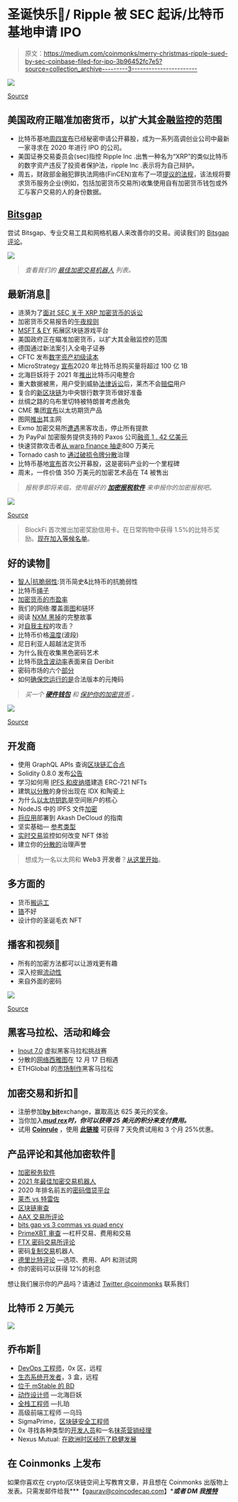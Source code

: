 # 圣诞快乐🎄/ Ripple 被 SEC 起诉/比特币基地申请 IPO

> 原文：<https://medium.com/coinmonks/merry-christmas-ripple-sued-by-sec-coinbase-filed-for-ipo-3b96452fc7e5?source=collection_archive---------3----------------------->

![](img/ee7ae2e3d44aa9d07c65b2ed78f070d5.png)

[Source](https://www.reddit.com/r/Bitcoin/comments/gabq18/fucking_legend/)

## 美国政府正瞄准加密货币，以扩大其金融监控的范围

*   比特币基地[周四宣布](https://blog.coinbase.com/coinbase-announces-confidential-submission-of-draft-registration-statement-b140a9dfc9f5)已经秘密申请公开募股，成为一系列高调创业公司中最新一家寻求在 2020 年进行 IPO 的公司。
*   美国证券交易委员会(sec)指控 Ripple Inc .出售一种名为“XRP”的类似比特币的数字资产违反了投资者保护法，ripple Inc .表示将为自己辩护。
*   周五，财政部金融犯罪执法网络(FinCEN)宣布了一项[提议的法规](https://public-inspection.federalregister.gov/2020-28437.pdf)，该法规将要求货币服务企业(例如，包括加密货币交易所)收集使用自有加密货币钱包或外汇与客户交易的人的身份数据。

## [Bitsgap](https://bitsgap.com/?ref=2cb1231-3)

尝试 Bitsgap、专业交易工具和网格机器人来改善你的交易。阅读我们的 [Bitsgap 评论](/coinmonks/bitsgap-review-a-crypto-trading-bot-that-makes-easy-money-a5d88a336df2)。

[![](img/71f42d78504dba248c740fc61d1df54c.png)](https://bitsgap.com/?ref=2cb1231-3)

> *查看我们的* [*最佳加密交易机器人*](/coinmonks/whats-the-best-crypto-trading-bot-in-2020-top-8-bitcoin-trading-bot-c16adeb13317) *列表。*

## 最新消息📰

*   涟漪为了[面对 SEC 关于 XRP 加密货币的诉讼](https://www.wsj.com/articles/ripple-to-face-sec-suit-over-xrp-cryptocurrency-11608598800)
*   加密货币交易报告的[午夜规则](https://www.coincenter.org/a-midnight-rule-for-cryptocurrency-transaction-reports/)
*   [MSFT & EY](/coinmonks/coinbases-s-1-journey-germany-legalizes-digital-securities-msft-ey-expanding-blockchain-96171fdccba6) 拓展区块链游戏平台
*   美国政府正在瞄准加密货币，以扩大其金融监控的范围
*   德国通过新法案引入全电子证券
*   CFTC 发布[数字资产初级读本](https://www.cftc.gov/PressRoom/PressReleases/8336-20)
*   MicroStrategy [宣布](https://www.microstrategy.com/en/company/company-videos/microstrategy-announces-over-1b-in-total-bitcoin-purchases-in-2020)2020 年比特币总购买量将超过 100 亿 1B
*   北海巨妖将于 2021 年[推出](https://blog.kraken.com/post/7225/a-need-for-speed-kraken-to-launch-bitcoin-lightning-%e2%9a%a1%ef%b8%8f-integration-in-2021/)比特币闪电整合
*   重大数据被黑，用户受到威胁[法律诉讼](https://cointelegraph.com/news/ledger-users-threaten-legal-action-after-hacker-dumps-personal-data)后，莱杰不会[赔偿](https://decrypt.co/52215/ledger-wont-reimburse-users-after-major-data-hack)用户
*   复合的[新区块链](https://www.coindesk.com/compounds-new-blockchain-readies-defi-for-central-bank-digital-currencies)为中央银行数字货币做好准备
*   丝绸之路的乌布里切特被特朗普考虑赦免
*   CME 集团[宣布](https://www.theblockcrypto.com/linked/88028/cme-group-announces-ethereum-futures)以太坊期货产品
*   图网[推出](https://thegraph.com/blog/the-graph-network-launches-mainnet)其主网
*   Exmo 加密交易所[遭遇](https://cointelegraph.com/news/exmo-crypto-exchange-suffers-hack-halts-all-withdrawals)黑客攻击，停止所有提款
*   为 PayPal 加密服务提供支持的 Paxos 公司[融资 1 . 42 亿美元](https://www.coindesk.com/paxos-raises-142m-series-c-following-paypal-deal-occ-bank-charter-application)
*   快速贷款攻击者[从 warp finance 抽走](https://thedefiant.io/flash-loan-attacker-drains-8m-from-warp-finance/)800 万美元
*   Tornado cash to [通过破损令牌分散](https://thedefiant.io/tornado-cash-to-decentralize-governance-via-torn-token/)治理
*   比特币基地[宣布](https://fortune.com/2020/12/17/coinbase-ipo-cryptocurrency-initial-public-offering-stock/)首次公开募股，这是密码产业的一个里程碑
*   周末，一件价值 350 万美元的加密艺术品在 T4 被售出

> *报税季即将来临，使用最好的* [***加密报税软件***](/coinmonks/best-crypto-tax-tool-for-my-money-72d4b430816b) *来申报你的加密报税吧。*

![](img/2df2631f266337a26b0222b63bd553c0.png)

[Source](https://twitter.com/ChazSchmidt/status/1339412967872454656)

> BlockFi 首次推出加密奖励信用卡。在日常购物中获得 1.5%的比特币奖励。[现在加入等候名单](http://blog.coincodecap.com/go/blockfi)。

## 好的读物📑

*   [智人|抗脆弱性](/coinmonks/sapiens-antifragile-a-brief-history-of-money-bitcoins-antifragility-14d2edc489bc):货币简史&比特币的抗脆弱性
*   比特币[绳子](/coinmonks/the-bitcoin-rope-f294f353c3b9)
*   [加密货币的市盈率](/coinmonks/p-e-ratio-for-cryptocurrencies-63dad08d26fc)
*   我们的网络:覆盖面[图](https://ournetwork.substack.com/p/our-network-issue-51)和链环
*   阅读 [NXM 黑掉](/@hugh_karp/nxm-hack-update-72c5c017b48)的完整故事
*   对[自我主权](/coinmonks/attack-on-self-sovereignty-dda9d8323f6d)的攻击？
*   比特币价格[温度](/coinmonks/bitcoin-price-temperature-bands-d17695e164ea)(波段)
*   尼日利亚人超越法定货币
*   为什么我在收集黑色密码艺术
*   比特币[隐含波动率](/coinmonks/bitcoin-implied-volatility-surface-from-deribit-70fba845102a)表面来自 Deribit
*   密码市场的六个[部分](/coinmonks/the-six-segments-of-the-cryptomarket-c9e97f950954)
*   如何[确保您运行的是](/mycrypto/how-to-ensure-youre-running-the-legitimate-version-of-metamask-5fcd8ab32b96)合法版本的元掩码

> *买一个* [***硬件钱包***](/coinmonks/the-best-cryptocurrency-hardware-wallets-of-2020-e28b1c124069) *和* [*保护你的加密货币*](/coinmonks/how-to-prevent-cryptocurrency-hacking-and-theft-from-your-wallet-65c8ff767766) *。*

![](img/78d88835b91f2322d0c8bc6901f41f6e.png)

[Source](https://www.reddit.com/r/Bitcoin/comments/kgbzw5/things_are_just_getting_started/)

## 开发商

*   使用 GraphQL APIs 查询[区块链汇合点](https://bitquery.io/blog/conflux-blockchain-api)
*   Solidity 0.8.0 发布[公告](https://blog.soliditylang.org/2020/12/16/solidity-v0.8.0-release-announcement/)
*   学习如何用 [IPFS 和皮纳塔](/pinata/how-to-build-erc-721-nfts-with-ipfs-e76a21d8f914)建造 ERC-721 NFTs
*   建筑[以分散](https://blog.ceramic.network/building-with-decentralized-identity-on-idx-and-ceramic/)的身份出现在 IDX 和陶瓷上
*   为什么[以太坊钥匙](https://blog.space.storage/posts/why-ethereum-keys-are-the-core-of-space-accounts)是空间账户的核心
*   NodeJS 中的 IPFS 文件[加密](https://dev.to/codr/ipfs-file-encryption-in-nodejs-1ijd)
*   [将应用](/coinmonks/guide-to-deploying-applications-to-akash-decloud-b35dc97e5ca4)部署到 Akash DeCloud 的指南
*   坚实基础— [参考类型](/coinmonks/solidity-fundamentals-e4e4660e16c8)
*   [实时交易](https://www.blocknative.com/blog/mintable-interview)监控如何改变 NFT 体验
*   建立你的[分散的](https://decentralise.substack.com/p/snapshot-profiles-build-your-decentralised)治理声誉

> 想成为一名以太网和 **Web3 开发者**？[从这里开始](http://blog.coincodecap.com/go/learn)。

## 多方面的

*   货币[搬运工](https://money-movers.info/)
*   [铬](https://chromeisbad.com/)不好
*   设计你的圣诞毛衣 NFT

## 播客和视频💽

*   所有的加密方法都可以让游戏更有趣
*   深入挖掘[流动性](https://epicenter.tv/episodes/370)
*   来自外面的密码

![](img/c40dfc4317445e9f4bdf7f6a5d1bfae5.png)

[Source](https://www.reddit.com/r/CryptoCurrency/comments/kfwy6g/this_is_all_too_real/)

## 黑客马拉松、活动和峰会

*   [Inout 7.0](https://portis.medium.com/inout-7-0-virtual-hackathon-challenge-122591bb55e8) 虚拟黑客马拉松挑战赛
*   分散的[网络西雅图](https://www.meetup.com/ProtoSchool-Seattle-Learn-to-Make-the-Decentralized-Web/events/274586198/)在 12 月 17 日相遇
*   ETHGlobal 的[市场制作](https://marketmake.ethglobal.co/)黑客马拉松

## 加密交易和折扣🔖

*   注册参加[**by bit**](/coinmonks/bybit-exchange-review-dbd570019b71)exchange，赢取高达 625 美元的奖金。
*   当你加入[***mud rex***](https://mudrex.com/signup?referral_code=COIN3566)***时，你可以获得 25 美元的积分来支付费用。***
*   试用 [**Coinrule**](https://webapp.coinrule.io/coupon/coinmonks-7-25-3-e2bf6c60e795407381edf98d1a174ac2?fp_ref=coincodecap) ，使用 [**此链接**](https://webapp.coinrule.io/coupon/coinmonks-7-25-3-e2bf6c60e795407381edf98d1a174ac2?fp_ref=coincodecap) 可获得 7 天免费试用和 3 个月 25%优惠。

## 产品评论和其他加密软件📙

*   [加密税务软件](/coinmonks/best-crypto-tax-tool-for-my-money-72d4b430816b)
*   [2021 年最佳加密交易机器人](/coinmonks/crypto-trading-bot-c2ffce8acb2a)
*   2020 年排名前五的[密码借贷平台](https://blog.coincodecap.com/top-5-crypto-lending-platforms)
*   [莱杰 vs 特雷佐](/coinmonks/ledger-nano-s-vs-x-battery-hardware-price-storage-59a6663fe3b0)
*   [区块链审查](/coinmonks/blockfi-review-53096053c097)
*   [AAX 交易所评论](/coinmonks/aax-exchange-review-2021-67c5ea09330c)
*   [bits gap vs 3 commas vs quad ency](/coinmonks/bitsgap-vs-3commas-vs-quadency-must-read-2021-cdc1a40cf31d)
*   [PrimeXBT 审查](/coinmonks/primexbt-review-88e0815be858) —杠杆交易、费用和交易
*   [FTX 密码交易所评论](/coinmonks/ftx-crypto-exchange-review-53664ac1198f)
*   密码[复制交易](/coinmonks/top-10-crypto-copy-trading-platforms-for-beginners-d0c37c7d698c)机器人
*   [德里比特评论](/coinmonks/deribit-review-options-fees-apis-and-testnet-2ca16c4bbdb2) —选项、费用、API 和测试网
*   你的密码可以获得 12%的利息

想让我们展示你的产品吗？请通过 [Twitter @coinmonks](https://twitter.com/coinmonks) 联系我们

## 比特币 2 万美元

![](img/1d118715899e29aaffbfa932687d872b.png)

## 乔布斯👷

*   [DevOps 工程师](https://remoteok.io/remote-jobs/100451-remote-devops-engineer-district0x)，0x 区，远程
*   [生态系统开发者](https://jobs.lever.co/3box/ec1093c5-ed31-483c-b1b3-49b07bd0bd2e)，3 盒，远程
*   [位于 mStable 的 BD](https://angel.co/company/mstable/jobs/1096364-business-development-manager)
*   [动作设计师](https://cryptocurrencyjobs.co/design/kraken-digital-asset-exchange-motion-designer/) —北海巨妖
*   [全栈工程师](https://cryptocurrencyjobs.co/engineering/zapper-full-stack-engineer/) —扎珀
*   高级前端工程师 —乌玛
*   SigmaPrime，[区块链安全工程师](https://blog.sigmaprime.io/blockchain-security-engineer.html)
*   0x 寻找各种类型的[开发人员](https://0x.org/about/jobs)和一名[抹茶营销经理](https://boards.greenhouse.io/0x/jobs/4923909002)
*   Nexus Mutual: [在欧洲时区经历了稳健发展](https://angel.co/company/nexus-mutual-1/jobs/967538-smart-contract-engineer)

## 在 Coinmonks 上发布

如果你喜欢在 crypto/区块链空间上写教育文章，并且想在 Coinmonks 出版物上发表。只需发邮件给我***【gaurav@coincodecap.com】****或者 DM 我**[***推特***](https://twitter.com/coinmonks)*